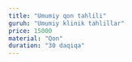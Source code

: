 ```yaml
---
title: "Umumiy qon tahlili"
guruh: "Umumiy klinik tahlillar"
price: 15000
material: "Qon"
duration: "30 daqiqa"
---
```

